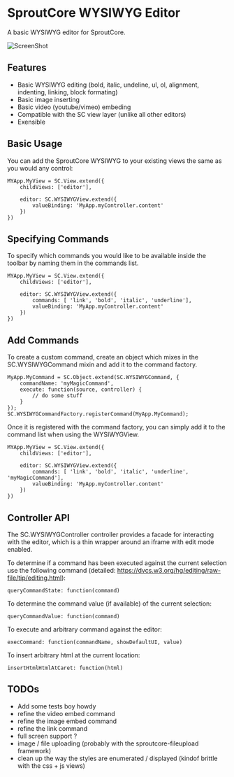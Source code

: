 # SproutCore WYSIWYG Editor

A basic WYSIWYG editor for SproutCore.

![ScreenShot](https://raw.github.com/joegaudet/sproutcore-wysiwyg/master/screen-shot.png)

## Features

- Basic WYSIWYG editing (bold, italic, undeline, ul, ol, alignment, indenting, linking, block formating)
- Basic image inserting
- Basic video (youtube/vimeo) embeding
- Compatible with the SC view layer (unlike all other editors)
- Exensible

## Basic Usage
You can add the SproutCore WYSIWYG to your existing views the same as you would any control:

	MYApp.MyView = SC.View.extend({
		childViews: ['editor'],
		
		editor: SC.WYSIWYGView.extend({
			valueBinding: 'MyApp.myController.content'
		})
	})

## Specifying Commands 
To specify which commands you would like to be available inside the toolbar by naming them in the commands list.

	MYApp.MyView = SC.View.extend({
		childViews: ['editor'],
		
		editor: SC.WYSIWYGView.extend({
			commands: [ 'link', 'bold', 'italic', 'underline'],
			valueBinding: 'MyApp.myController.content'
		})
	})

## Add Commands
To create a custom command, create an object which mixes in the SC.WYSIWYGCommand mixin and add it to the command factory.

	MyApp.MyCommand = SC.Object.extend(SC.WYSIWYGCommand, {
		commandName: 'myMagicCommand',
		execute: function(source, controller) {
			// do some stuff
		}
	});
	SC.WYSIWYGCommandFactory.registerCommand(MyApp.MyCommand);

Once it is registered with the command factory, you can simply add it to the command list when using the WYSIWYGView.

	MYApp.MyView = SC.View.extend({
		childViews: ['editor'],
		
		editor: SC.WYSIWYGView.extend({
			commands: [ 'link', 'bold', 'italic', 'underline', 'myMagicCommand'],
			valueBinding: 'MyApp.myController.content'
		})
	})

## Controller API

The SC.WYSIWYGController controller provides a facade for interacting with the editor, which is a thin wrapper around an iframe with edit mode enabled.

To determine if a command has been executed against the current selection use the following command (detailed: https://dvcs.w3.org/hg/editing/raw-file/tip/editing.html):

	queryCommandState: function(command)

To determine the command value (if available) of the current selection:

	queryCommandValue: function(command)

To execute and arbitrary command against the editor:

	execCommand: function(commandName, showDefaultUI, value)

To insert arbitrary html at the current location:

	insertHtmlHtmlAtCaret: function(html)
	

## TODOs

- Add some tests boy howdy
- refine the video embed command
- refine the image embed command
- refine the link command
- full screen support ?
- image / file uploading (probably with the sproutcore-fileupload framework)
- clean up the way the styles are enumerated / displayed (kindof brittle with the css + js views)